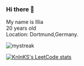 ### Hi there 👋

My name is Illia <br>
20 years old <br>
Location: Dortmund,Germany. <br>


<img src="https://github-readme-streak-stats.herokuapp.com/?user=smkjs&theme=tokyonight" alt="mystreak"/>


[![KnlnKS's LeetCode stats](https://leetcode-stats-six.vercel.app/api?username=smk08)](https://github.com/smkjs/github-readme)
